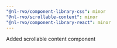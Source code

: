 ```yaml
---
"@nl-rvo/component-library-css": minor
"@nl-rvo/scrollable-content": minor
"@nl-rvo/component-library-react": minor
---
```


Added scrollable content component
